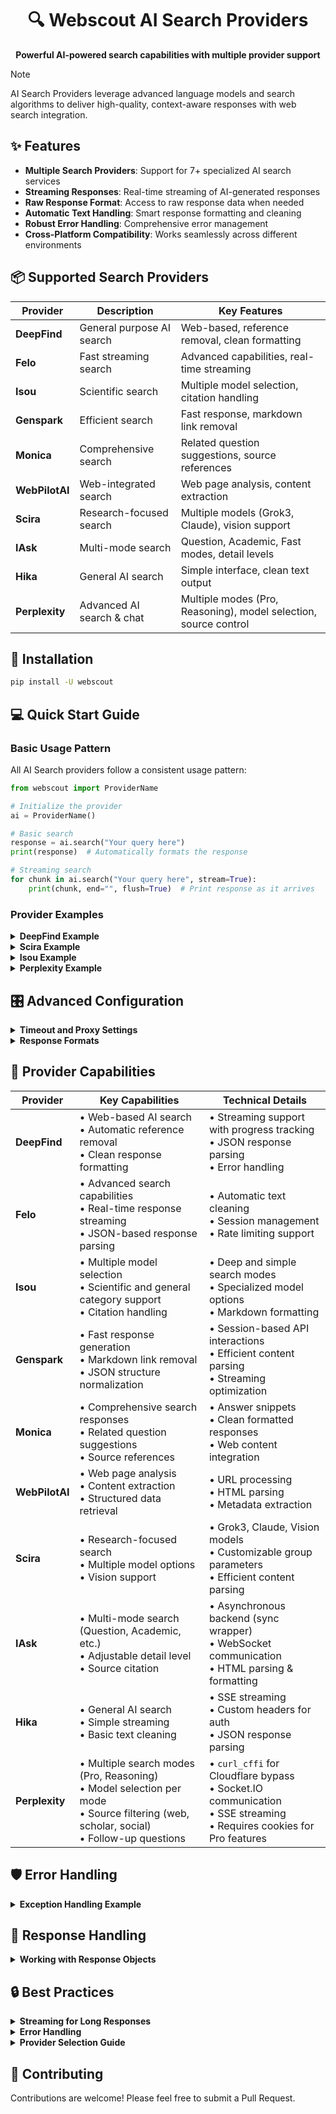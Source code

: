 <div align="center">
  <h1>🔍 Webscout AI Search Providers</h1>
  <p><strong>Powerful AI-powered search capabilities with multiple provider support</strong></p>
</div>

> [!NOTE]
> AI Search Providers leverage advanced language models and search algorithms to deliver high-quality, context-aware responses with web search integration.

## ✨ Features

- **Multiple Search Providers**: Support for 7+ specialized AI search services
- **Streaming Responses**: Real-time streaming of AI-generated responses
- **Raw Response Format**: Access to raw response data when needed
- **Automatic Text Handling**: Smart response formatting and cleaning
- **Robust Error Handling**: Comprehensive error management
- **Cross-Platform Compatibility**: Works seamlessly across different environments

## 📦 Supported Search Providers

| Provider | Description | Key Features |
|----------|-------------|-------------|
| **DeepFind** | General purpose AI search | Web-based, reference removal, clean formatting |
| **Felo** | Fast streaming search | Advanced capabilities, real-time streaming |
| **Isou** | Scientific search | Multiple model selection, citation handling |
| **Genspark** | Efficient search | Fast response, markdown link removal |
| **Monica** | Comprehensive search | Related question suggestions, source references |
| **WebPilotAI** | Web-integrated search | Web page analysis, content extraction |
| **Scira** | Research-focused search | Multiple models (Grok3, Claude), vision support |
| **IAsk** | Multi-mode search | Question, Academic, Fast modes, detail levels |
| **Hika** | General AI search | Simple interface, clean text output |
| **Perplexity** | Advanced AI search & chat | Multiple modes (Pro, Reasoning), model selection, source control |

## 🚀 Installation

```bash
pip install -U webscout
```

## 💻 Quick Start Guide

### Basic Usage Pattern

All AI Search providers follow a consistent usage pattern:

```python
from webscout import ProviderName

# Initialize the provider
ai = ProviderName()

# Basic search
response = ai.search("Your query here")
print(response)  # Automatically formats the response

# Streaming search
for chunk in ai.search("Your query here", stream=True):
    print(chunk, end="", flush=True)  # Print response as it arrives
```

### Provider Examples

<details>
<summary><strong>DeepFind Example</strong></summary>

```python
from webscout import DeepFind

# Initialize the search provider
ai = DeepFind()

# Basic search
response = ai.search("What is Python?")
print(response)

# Streaming search
for chunk in ai.search("Tell me about AI", stream=True):
    print(chunk, end="")
```
</details>

<details>
<summary><strong>Scira Example</strong></summary>

```python
from webscout import Scira

# Initialize with default model (Grok3)
ai = Scira()

# Basic search
response = ai.search("What is the impact of climate change?")
print(response)

# Streaming search with Claude model
ai = Scira(model="scira-claude")
for chunk in ai.search("Explain quantum computing", stream=True):
    print(chunk, end="", flush=True)

# Available models:
# - scira-default (Grok3)
# - scira-grok-3-mini (Grok3-mini)
# - scira-vision (Grok2-Vision)
# - scira-claude (Sonnet-3.7)
# - scira-optimus (optimus)
```
</details>

<details>
<summary><strong>Isou Example</strong></summary>

```python
from webscout import Isou

# Initialize with specific model
ai = Isou(model="siliconflow:deepseek-ai/DeepSeek-R1-Distill-Qwen-32B")

# Get a response with scientific information
response = ai.search("Explain the double-slit experiment")
print(response)
```
</details>

<details>
<summary><strong>Perplexity Example</strong></summary>

```python
from webscout import Perplexity

# Initialize (optionally pass cookies for authenticated features)
# cookies = {"perplexity-user": "your_cookie_value"}
# ai = Perplexity(cookies=cookies)
ai = Perplexity() # Anonymous access

# Basic search (auto mode)
response = ai.search("What is the weather in London?")
print(response)

# Streaming search
for chunk in ai.search("Explain black holes", stream=True):
    print(chunk, end="", flush=True)

# Pro search with specific model (requires authentication via cookies)
# try:
#     ai_pro = Perplexity(cookies=your_cookies)
#     response_pro = ai_pro.search("Latest AI research papers", mode='pro', model='gpt-4o', sources=['scholar'])
#     print(response_pro)
# except Exception as e:
#     print(f"Pro search failed: {e}")

# Available modes: 'auto', 'pro', 'reasoning', 'deep research'
# Available sources: 'web', 'scholar', 'social'
# Models depend on the mode selected.
```
</details>

## 🎛️ Advanced Configuration

<details>
<summary><strong>Timeout and Proxy Settings</strong></summary>

```python
# Configure timeout
ai = DeepFind(timeout=60)  # 60 seconds timeout

# Use with proxy
proxies = {'http': 'http://proxy.com:8080'}
ai = Felo(proxies=proxies)

# Configure max tokens (for providers that support it)
ai = Genspark(max_tokens=800)

# Configure model and group for Scira
ai = Scira(model="scira-claude", group="web")
```
</details>

<details>
<summary><strong>Response Formats</strong></summary>

```python
# Get raw response format
response = ai.search("Hello", stream=True, raw=True)
# Output: {'text': 'Hello'}, {'text': ' there!'}, etc.

# Get formatted text response
response = ai.search("Hello", stream=True)
# Output: Hello there!
```
</details>

## 🔧 Provider Capabilities

| Provider | Key Capabilities | Technical Details |
|----------|-----------------|-------------------|
| **DeepFind** | • Web-based AI search<br>• Automatic reference removal<br>• Clean response formatting | • Streaming support with progress tracking<br>• JSON response parsing<br>• Error handling |
| **Felo** | • Advanced search capabilities<br>• Real-time response streaming<br>• JSON-based response parsing | • Automatic text cleaning<br>• Session management<br>• Rate limiting support |
| **Isou** | • Multiple model selection<br>• Scientific and general category support<br>• Citation handling | • Deep and simple search modes<br>• Specialized model options<br>• Markdown formatting |
| **Genspark** | • Fast response generation<br>• Markdown link removal<br>• JSON structure normalization | • Session-based API interactions<br>• Efficient content parsing<br>• Streaming optimization |
| **Monica** | • Comprehensive search responses<br>• Related question suggestions<br>• Source references | • Answer snippets<br>• Clean formatted responses<br>• Web content integration |
| **WebPilotAI** | • Web page analysis<br>• Content extraction<br>• Structured data retrieval | • URL processing<br>• HTML parsing<br>• Metadata extraction |
| **Scira** | • Research-focused search<br>• Multiple model options<br>• Vision support | • Grok3, Claude, Vision models<br>• Customizable group parameters<br>• Efficient content parsing |
| **IAsk** | • Multi-mode search (Question, Academic, etc.)<br>• Adjustable detail level<br>• Source citation | • Asynchronous backend (sync wrapper)<br>• WebSocket communication<br>• HTML parsing & formatting |
| **Hika** | • General AI search<br>• Simple streaming<br>• Basic text cleaning | • SSE streaming<br>• Custom headers for auth<br>• JSON response parsing |
| **Perplexity** | • Multiple search modes (Pro, Reasoning)<br>• Model selection per mode<br>• Source filtering (web, scholar, social)<br>• Follow-up questions | • `curl_cffi` for Cloudflare bypass<br>• Socket.IO communication<br>• SSE streaming<br>• Requires cookies for Pro features |

## 🛡️ Error Handling

<details>
<summary><strong>Exception Handling Example</strong></summary>

```python
from webscout import exceptions

try:
    response = ai.search("Your query")
except exceptions.APIConnectionError as e:
    print(f"API error: {e}")
except Exception as e:
    print(f"An error occurred: {e}")
```
</details>

## 📝 Response Handling

<details>
<summary><strong>Working with Response Objects</strong></summary>

```python
# Response objects automatically convert to text
response = ai.search("What is AI?")
print(response)  # Prints formatted text

# Access raw text if needed
print(response.text)
```
</details>

## 🔒 Best Practices

<details>
<summary><strong>Streaming for Long Responses</strong></summary>

```python
for chunk in ai.search("Long query", stream=True):
    print(chunk, end="", flush=True)
```
</details>

<details>
<summary><strong>Error Handling</strong></summary>

```python
try:
    response = ai.search("Query")
except exceptions.APIConnectionError:
    # Handle connection errors
    pass
```
</details>

<details>
<summary><strong>Provider Selection Guide</strong></summary>

| Use Case | Recommended Provider |
|----------|----------------------|
| General purpose search | **DeepFind**, **Hika** |
| Fast streaming responses | **Felo** |
| Scientific or specialized queries | **Isou**, **Scira** |
| Clean and efficient responses | **Genspark** |
| Comprehensive answers with sources | **Monica**, **IAsk** |
| Web page interaction/analysis | **WebPilotAI** |
| Advanced control (modes, models) | **Perplexity**, **Scira**, **Isou** |
| Research-focused | **Scira**, **Isou**, **Perplexity** (with scholar source) |

</details>

## 🤝 Contributing

Contributions are welcome! Please feel free to submit a Pull Request.
